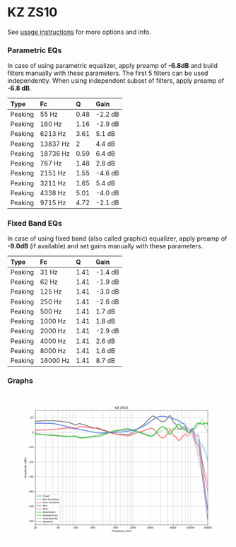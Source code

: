 # KZ ZS10
See [usage instructions](https://github.com/jaakkopasanen/AutoEq#usage) for more options and info.

### Parametric EQs
In case of using parametric equalizer, apply preamp of **-6.8dB** and build filters manually
with these parameters. The first 5 filters can be used independently.
When using independent subset of filters, apply preamp of **-6.8 dB**.

| Type    | Fc       |    Q | Gain    |
|:--------|:---------|:-----|:--------|
| Peaking | 55 Hz    | 0.48 | -2.2 dB |
| Peaking | 160 Hz   | 1.16 | -2.9 dB |
| Peaking | 6213 Hz  | 3.61 | 5.1 dB  |
| Peaking | 13837 Hz | 2    | 4.4 dB  |
| Peaking | 18736 Hz | 0.59 | 6.4 dB  |
| Peaking | 767 Hz   | 1.48 | 2.8 dB  |
| Peaking | 2151 Hz  | 1.55 | -4.6 dB |
| Peaking | 3211 Hz  | 1.65 | 5.4 dB  |
| Peaking | 4338 Hz  | 5.01 | -4.0 dB |
| Peaking | 9715 Hz  | 4.72 | -2.1 dB |

### Fixed Band EQs
In case of using fixed band (also called graphic) equalizer, apply preamp of **-9.0dB**
(if available) and set gains manually with these parameters.

| Type    | Fc       |    Q | Gain    |
|:--------|:---------|:-----|:--------|
| Peaking | 31 Hz    | 1.41 | -1.4 dB |
| Peaking | 62 Hz    | 1.41 | -1.9 dB |
| Peaking | 125 Hz   | 1.41 | -3.0 dB |
| Peaking | 250 Hz   | 1.41 | -2.6 dB |
| Peaking | 500 Hz   | 1.41 | 1.7 dB  |
| Peaking | 1000 Hz  | 1.41 | 1.8 dB  |
| Peaking | 2000 Hz  | 1.41 | -2.9 dB |
| Peaking | 4000 Hz  | 1.41 | 2.6 dB  |
| Peaking | 8000 Hz  | 1.41 | 1.6 dB  |
| Peaking | 16000 Hz | 1.41 | 8.7 dB  |

### Graphs
![](./KZ%20ZS10.png)